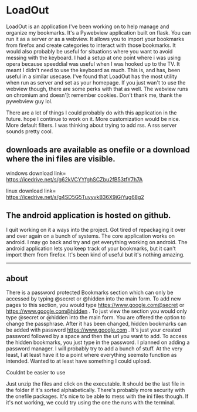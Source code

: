 # LoadOut
LoadOut is an application I've been working on to help manage and organize my bookmarks. It's a Pywebview application built on flask. You can run it as a server or as a webview.  It allows you to import your bookmarks from firefox and create categories to interact with those bookmarks. It would also probably be useful for situations where you want to avoid messing with the keyboard. I had a setup at one point where i was using opera because speeddial was useful when I was hooked up to the TV. It meant I didn't need to use the keyboard as much. This is, and has, been useful in a similar usecase. I've found that LoadOut has the most utility when run as server and set as your homepage. If you just wan't to use the webview though, there are some perks with that as well. The webview runs on chromium and doesn'[t remember cookies. Don't thank me, thank the pywebview guy lol. 

There are a lot of things I could probably do with this application in the future. hope I continue to work on it. More customization would be nice. More default filters. I was thinking about trying to add rss. A rss server sounds pretty cool. 


downloads are available as onefile or a download where the ini files are visible.
------------------------------------

windows 
download link= https://icedrive.net/s/g62kVCYYfghSCZbu2fB53tfY7h7A

linux 
download link= https://icedrive.net/s/g4SD5G5TuyyvkB36X9jGiYug68g2

The android application is hosted on github.
----------------------------------------
I quit working on it a ways into the project. Got tired of repackaging it over and over again on a bunch of systems. The core application works on android. I may go back and try and get everything working on android. The android application lets you keep track of your bookmarks, but it can't import them from firefox. It's been kind of useful but it's nothing amazing.


----------------------------------------
about
-----------

There is a password protected Bookmarks section which can only be accessed by typing @secret or @hidden into the main form. To add new pages to this section, you would type https://www.google.com@secret or https://www.google.com@hidden  . To just view the section you would only type @secret or @hidden into the main form. You are offered the option to change the passphrase. After it has been changed, hidden bookmarks can be added with password https://www.google.com . It's just your created password followed by a space and then the url you want to add. To access the hidden bookmarks, you just type in the password. I planned on adding a password manager. I will probably try to add a bunch of stuff. At the very least, I  at least have it to a point where everything seemsto function as intended. Wanted to at least have something I could upload. 

Couldnt be easier to use

Just unzip the files and click on the executable. It should be the last file in the folder if it's sorted alphabetically. There's probably more security with the onefile packages. It's nice to be able to mess with the ini files though. If it's not working, we could try using the one the runs with the terminal.


